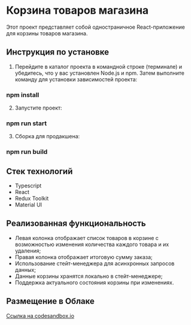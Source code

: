 # Корзина товаров магазина

Этот проект представляет собой одностраничное React-приложение для корзины товаров магазина.

## Инструкция по установке

1. Перейдите в каталог проекта в командной строке (терминале) и убедитесь, что у вас установлен Node.js и npm. Затем выполните команду для установки зависимостей проекта:

### npm install

2. Запустите проект:

### npm run start

3. Сборка для продакшена:

### npm run build

## Стек технологий

- Typescript
- React
- Redux Toolkit
- Material UI

## Реализованная функциональность

- Левая колонка отображает список товаров в корзине с возможностью изменения количества каждого товара и их удаления;
- Правая колонка отображает итоговую сумму заказа;
- Использование стейт-менеджера для асинхронных запросов данных;
- Данные корзины хранятся локально в стейт-менеджере;
- Поддержка актуального состояния корзины при изменениях.

## Размещение в Облаке

[Ссылка на codesandbox.io](https://codesandbox.io/p/github/evilya2505/store-cart/main?embed=1)
